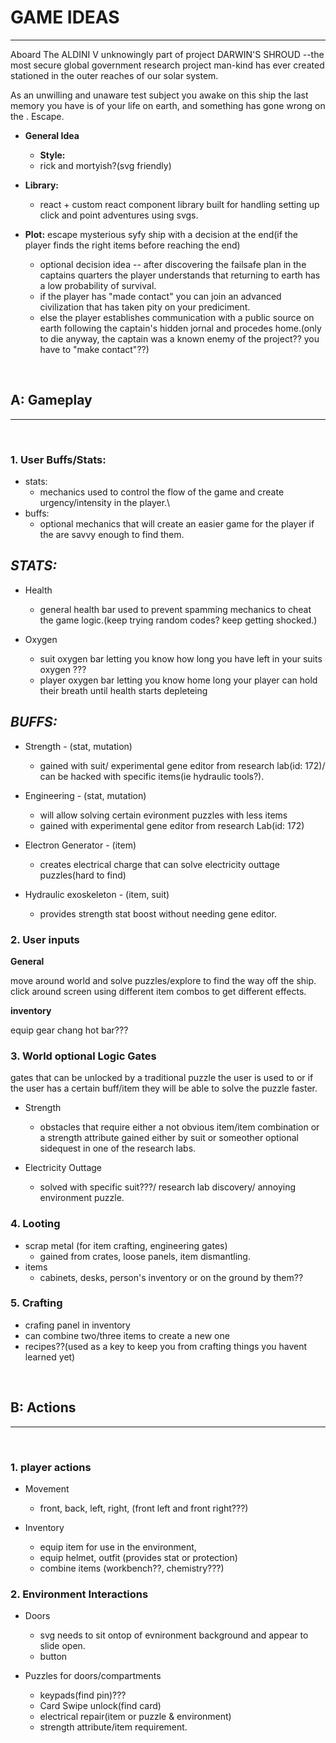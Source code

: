 # GAME IDEAS
----------------------------

Aboard The ALDINI V unknowingly part of project DARWIN'S SHROUD --the most secure global government research project man-kind has ever created 
stationed in the outer reaches of our solar system.

As an unwilling and unaware test subject you awake on this ship the last memory you have is of your life on earth, and something has gone wrong on the <Titan II>. Escape.

-  **General Idea**
	- **Style:** 
 	- rick and mortyish?(svg friendly)

- **Library:** 
	- react + custom react component library built for handling setting up click and point adventures using svgs.

- **Plot:** 
escape mysterious syfy ship with a decision at the end(if the player finds the right items before reaching the end)
	- optional decision idea -- after discovering the failsafe plan in the captains quarters the player understands that returning to earth has a low probability of survival.
	- if the player has "made contact" you can join an advanced civilization that has taken pity on your prediciment.
	- else the player establishes communication with a public source on earth following the captain's 
	hidden jornal and procedes home.(only to die anyway, the captain was a known enemy of the project?? you have to "make contact"??)
	
&nbsp;
&nbsp;
&nbsp;
&nbsp;
&nbsp;
&nbsp;

## **A: Gameplay**
--------------------------

&nbsp;
&nbsp;
&nbsp;
&nbsp;
&nbsp;
&nbsp;

### **1. User Buffs/Stats:**

 - stats: 
 	- mechanics used to control the flow of the game and create urgency/intensity in the player.\
 - buffs: 
 	- optional mechanics that will create an easier game for the player if the are savvy enough to find them.


 *STATS:*
---------------

- Health
 	- general health bar used to prevent spamming mechanics to cheat the game logic.(keep trying random codes? keep getting shocked.)

- Oxygen
 	- suit oxygen bar letting you know how long you have left in your suits oxygen ???
 	- player oxygen bar letting you know home long your player can hold their breath until health starts depleteing


 *BUFFS:*
--------------

- Strength - (stat, mutation)
 	- gained with suit/ experimental gene editor from research lab(id: 172)/ can be hacked with specific items(ie hydraulic tools?).


- Engineering - (stat, mutation)
 	- will allow solving certain evironment puzzles with less items
 	- gained with experimental gene editor from research Lab(id: 172)


- Electron Generator - (item)
 	- creates electrical charge that can solve electricity outtage puzzles(hard to find)

- Hydraulic exoskeleton - (item, suit)
 	- provides strength stat boost without needing gene editor.




### 2. User inputs

**General**

move around world and solve puzzles/explore to find the way off the ship.
click around screen using different item combos to get different effects.

**inventory**

equip gear
chang hot bar???


### 3. World optional Logic Gates

gates that can be unlocked by a traditional puzzle the user is used to 
or if the user has a certain buff/item they will be able to solve the puzzle faster.


- Strength
 	- obstacles that require either a not obvious item/item combination or a strength attribute gained either by suit or someother optional sidequest in one of the research labs.

- Electricity Outtage
 	- solved with specific suit???/ research lab discovery/ annoying environment puzzle.


### 4. Looting

- scrap metal (for item crafting, engineering gates)
  	- gained from crates, loose panels, item dismantling.
- items
  	- cabinets, desks, person's inventory or on the ground by them??


### 5. Crafting

 - crafing panel in inventory
 - can combine two/three items to create a new one
 - recipes??(used as a key to keep you from crafting things you havent learned yet)



	
&nbsp;
&nbsp;
&nbsp;
&nbsp;
&nbsp;
&nbsp;

## B: Actions
--------------------

	
&nbsp;
&nbsp;
&nbsp;
&nbsp;
&nbsp;
&nbsp;




### 1. player actions

- Movement 
 	- front, back, left, right, (front left and front right???)


- Inventory
 	- equip item for use in the environment,
 	- equip helmet, outfit (provides stat or protection)
 	- combine items (workbench??, chemistry???)


### 2. Environment Interactions

- Doors
 	- svg needs to sit ontop of evnironment background and appear to slide open.
 	-  button


- Puzzles for doors/compartments
 	- keypads(find pin)???
 	- Card Swipe unlock(find card)
 	- electrical repair(item or puzzle & environment)
 	- strength attribute/item requirement.
















